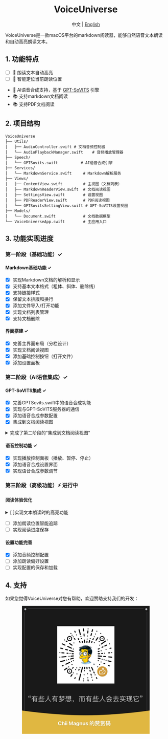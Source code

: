 <h1 align="center">
    VoiceUniverse
</h1>

<div align="center">
    <a>中文</a> | <a href="README.en.md">English</a>
</div>

VoiceUniverse是一款macOS平台的markdown阅读器，能够自然语音文本朗读和自动高亮朗读文本。

## 1. 功能特点
- [ ] 🎯 朗读文本自动高亮
- [ ] 📍 智能定位当前朗读位置
- 🤖 AI语音合成支持，基于 [GPT-SoVITS](https://github.com/RVC-Boss/GPT-SoVITS) 引擎
- 📚 支持markdown文档阅读
- 📚 支持PDF文档阅读

## 2. 项目结构
```
VoiceUniverse
├── Utils/
│   ├── AudioController.swift # 文档音频控制器
│   └── AudioPlaybackManager.swift    # 音频播放管理器
├── Speech/
│   └── GPTSovits.swift          # AI语音合成引擎
├── Services/
│   └── MarkdownService.swift     # Markdown解析服务
├── Views/
│   ├── ContentView.swift         # 主视图（文档列表）
│   ├── MarkdownReaderView.swift  # 文档阅读视图
│   ├── SettingsView.swift        # 设置视图
│   ├── PDFReaderView.swift       # PDF阅读视图
│   └── GPTSovitsSettingView.swift # GPT-SoVITS设置视图
├── Models/
│   └── Document.swift            # 文档数据模型
└── VoiceUniverseApp.swift        # 主应用入口
```

## 3. 功能实现进度

### 第一阶段（基础功能）✓ 
#### Markdown基础功能 ✓
- [x] 实现Markdown文档的解析和显示
- [x] 支持基本文本格式（粗体、斜体、删除线）
- [x] 支持链接样式
- [x] 保留文本排版和换行
- [x] 添加文件导入/打开功能
- [x] 实现文档列表管理
- [x] 支持文档删除

#### 界面搭建 ✓
- [x] 完善主界面布局（分栏设计）
- [x] 实现文档阅读视图
- [x] 添加基础控制按钮（打开文件）
- [x] 添加设置面板

### 第二阶段（AI语音集成）✓ 
#### GPT-SoVITS集成 ✓
- [x] 完善GPTSovits.swift中的语音合成功能
- [x] 实现与GPT-SoVITS服务器的通信
- [x] 添加语音合成参数配置
- [x] 集成到文档阅读视图

<details>
<summary>完成了第二阶段的"集成到文档阅读视图"</summary>

- 1、我们主要使用到 @GPTSovits.swift 的流式输出功能，
- 2、而参数设置要使用 @GPTSovitsSettingView.swift 中的参数设置。参数设置中应该是有了默认参数，这个默认参数不需要更改，其中最主要的参数是：开启流式输出、按照短句进行文本切分。
- 3、我们可以在主视图上增加音频合成、播放按钮。
- LATER 4、不过要注意，既然想调用流式输出功能，那么就一定意味着播放和合成是不可分开的——其实这一点我存疑，我倒是希望能够分开，这样对于同一个文档来说，就不需要多次合成了，我们只需要将合成的音频保存起来即可。我们或许可以做两套音频播放，一套就是流式输出的音频播放（这个已经实现了），第二套就是对保存的wav格式的音频进行直接播放。
</details>

#### 语音控制功能 ✓
- [x] 实现播放控制面板（播放、暂停、停止）
- [x] 添加语音合成设置界面
- [x] 实现语音合成参数调节

### 第三阶段（高级功能）⚡ 进行中
#### 阅读体验优化
<details>
<summary>[ ]实现文本朗读时的高亮功能</summary>
我现在挺想做个朗读文本的文本实时高亮显示功能，依据我之前跟AI大量讨论的经验，最好的实现方案就是修改后端API的返回值，让后端返回一个高亮的文本或者时间戳等信息，然后再在前端进行高亮显示。
</details>

- [ ] 添加朗读位置智能追踪
- [ ] 实现阅读进度保存

#### 设置功能完善
- [x] 添加音频控制配置
- [ ] 添加朗读偏好设置
- [ ] 实现配置的保存和加载

## 4. 支持
如果您觉得VoiceUniverse对您有帮助，欢迎赞助支持我们的开发：

<div align="center">
  <img src="https://github.com/chiimagnus/logseq-AIsearch/blob/master/public/buymeacoffee.jpg" width="400">
</div>
